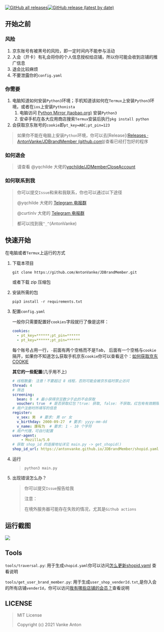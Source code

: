 [![GitHub all releases](https://img.shields.io/github/downloads/AntonVanke/JDBrandMember/total?style=for-the-badge)](https://github.com/AntonVanke/JDBrandMember/releases/)[![GitHub release (latest by date)](https://img.shields.io/github/v/release/AntonVanke/JDBrandMember?style=for-the-badge)](https://github.com/AntonVanke/JDBrandMember/releases/latest)

## 开始之前

### 风险

1.  京东账号有被黑号的风险，即一定时间内不能参与活动
2.  入会（开卡）有礼会将你的个人信息授权给店铺，所以你可能会收到店铺的推广信息
3.  退会比较麻烦
4.  不要泄露你的`config.yaml`

### 你需要

1.  电脑知道如何安装`Python3`环境；手机知道该如何在`Termux`上安装`Python3`环境，或者在`ios`上安装`Pythonista`
    1.  电脑访问 [Python Mirror (taobao.org)](https://npm.taobao.org/mirrors/python/) 安装`Python3`
    2.  安卓手机在各大应用商店搜索`Termux`安装后执行`pkg install python`
2.  会获取京东账号的`cookie`即`pt_key=ABC;pt_pin=123`

>   如果你不能在电脑上安装`Python`环境，你可以去[Release]([Releases · AntonVanke/JDBrandMember (github.com)](https://github.com/AntonVanke/JDBrandMember/releases))查看已经打包好的程序

### 如何退会

>   请查看 @yqchilde 大佬的[yqchilde/JDMemberCloseAccount](https://github.com/yqchilde/JDMemberCloseAccount)

### 如何联系到我

>   你可以提交`Issue`和来和我联系，你也可以通过以下途径
>
>   @yqchilde 大佬的 [Telegram 电报群](https://t.me/joinchat/KhS18aPM9I9jZWVl)
>
>   @curtinlv 大佬的 [Telegram 电报群](https://t.me/topStyle996)
>
>   都可以找到我`^_^`(AntonVanke)

## 快速开始

在电脑或者`Termux`上运行的方式

1.  下载本项目

    `git clone https://github.com/AntonVanke/JDBrandMember.git`

    或者下载 zip 压缩包

2.  安装所需的包

    `pip3 install -r requirements.txt`

3.  配置`config.yaml`

    一般你只需要配置好`cookies`字段就行了像是这样：

    ```yaml
    cookies:
      - pt_key=******;pt_pin=******
      - pt_key=******;pt_pin=******
    ```

    每个账号占用一行，`-`前面有两个空格而不是<kbd>Tab</kbd>， 后面有一个空格与`cookie`隔开，如果你不知道怎么获取手机京东`cookie`你可以查看这个：[如何获取京东COOKIE](/docs/HOW_TO_GET_COOKIE.md)
    
    **其它的一些配置**(几乎用不上)
    
    ```yaml
    # 线程数量: 注意！不要超过 8 线程，否则可能会被京东临时禁止访问
    thread: 4
    # 筛选
    screening:
      bean: 0  # 最小获得京豆数少于此的不会获取
      voucher: true  # 是否获取红包？true: 获取, false: 不获取。红包有有效期限！
    # 用户注册时所填写的信息
    register:
      v_sex: 男  # 要求: 男 or 女
      v_birthday: 2000-09-27  # 要求: yyyy-mm-dd
      v_name: 康有为  # 要求: 1 - 10 个字符
    # 用户代理，可自行配置
    user-agent:
        - Mozilla/5.0
    # 获取 shop_id 的连接地址详见 main.py -> get_shopid()
    shop_id_url: https://antonvanke.github.io/JDBrandMember/shopid.yaml
    ```
    
4.  运行

    >   `python3 main.py`
    
5.  出现错误怎么办？

    >   你可以提交`Issue`报告给我
    >
    >   注意： 
    >
    >   在境外服务器可能存在失败的情况，尤其是`Github actions`

## 运行截图

![](docs/_images/FDB9C153889F569D4B67F05EEF405D91.jpg)

## Tools

`tools/traversal.py`: 用于生成`shopid.yaml`你可以访问[怎么更新shopid.yaml](docs/HOW_TO_UPDATE_SHOPID.md) 查看说明

`tools/get_user_brand_member.py`: 用于生成`user_shop_venderId.txt`,是你入会的所有店铺`venderId`，你可以访问[我有哪些店铺的会员？](docs/WHAT_SHOP_MEMBER_DO_I_HAVE.md)查看说明

## LICENSE

>   MIT License
>
>   Copyright (c) 2021 Vanke Anton

